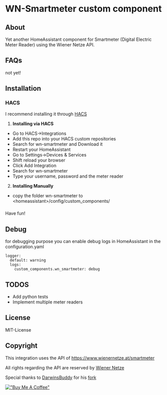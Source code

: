 # WN-Smartmeter custom component

## About 

Yet another HomeAssistant component for Smartmeter (Digital Electric Meter Reader) using the Wiener Netze API.

## FAQs
not yet!

## Installation
### HACS
I recommend installing it through [HACS](https://github.com/hacs/integration)

 1. **Installing via HACS**
  - Go to HACS->Integrations
  - Add this repo into your HACS custom repositories
   - Search for wn-smartmeter and Download it
   - Restart your HomeAssistant
   - Go to Settings->Devices & Services
   - Shift reload your browser
   - Click Add Integration
   - Search for wn-smartmeter
   - Type your username, password and the meter reader
2. **Installing Manually**
 - copy the folder wn-smartmeter to <homeassistant\>/config/custom_components/
###
Have fun!
## Debug
for debugging purpose you can enable debug logs in HomeAssistant in the configuration.yaml
```
logger:
  default: warning
  logs:
    custom_components.wn_smartmeter: debug
```

## TODOS
- Add python tests
- Implement multiple meter readers

## License
MIT-License
## Copyright
This integration uses the API of https://www.wienernetze.at/smartmeter

All rights regarding the API are reserved by [Wiener Netze](https://www.wienernetze.at/impressum)

Special thanks to [DarwinsBuddy](https://github.com/DarwinsBuddy)
for his [fork](https://github.com/DarwinsBuddy/WienerNetzeSmartmeter/)

[!["Buy Me A Coffee"](https://www.buymeacoffee.com/assets/img/custom_images/orange_img.png)](https://www.buymeacoffee.com/jrnas)